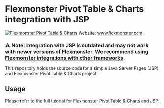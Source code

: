 # Flexmonster Pivot Table & Charts integration with JSP
[![Flexmonster Pivot Table & Charts](https://cdn.flexmonster.com/landing.png)](https://flexmonster.com)
Website: www.flexmonster.com

### :warning: Note: integration with JSP is outdated and may not work with newer versions of Flexmonster. We recommend using [Flexmonster integrations with other frameworks](https://www.flexmonster.com/doc/integration/). 

This repository holds the source code for a simple Java Server Pages (JSP) and Flexmonster Pivot Table & Charts project.

## Usage
Please refer to the full tutorial for [Flexmonster Pivot Table & Charts and JSP](http://www.flexmonster.com/doc/integration-with-jsp/).
